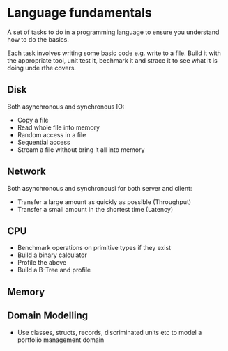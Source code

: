 # Language fundamentals

A set of tasks to do in a programming language to ensure you understand 
how to do the basics.

Each task involves writing some basic code e.g. write to a file. Build it with
the appropriate tool, unit test it, bechmark it and strace it to see what
it is doing unde rthe covers.

## Disk

Both asynchronous and synchronous IO:
* Copy a file
* Read whole file into memory
* Random access in a file
* Sequential access
* Stream a file without bring it all into memory


## Network

Both asynchronous and synchronousi for both server and client:
* Transfer a large amount as quickly as possible (Throughput)
* Transfer a small amount in the shortest time (Latency)

## CPU
* Benchmark operations on primitive types if they exist
* Build a binary calculator
* Profile the above
* Build a B-Tree and profile

## Memory

## Domain Modelling 
  * Use classes, structs, records, discriminated units etc to model a portfolio
    management domain




